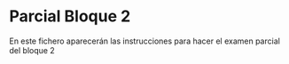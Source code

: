 # Parcial Bloque 2
En este fichero aparecerán las instrucciones para hacer el examen parcial del bloque 2
